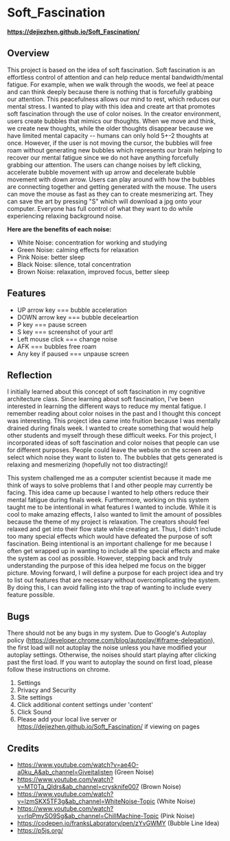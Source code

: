 # Soft_Fascination

**https://dejiezhen.github.io/Soft_Fascination/**

## Overview 
This project is based on the idea of soft fascination. Soft fascination is an effortless control of attention and can help reduce mental bandwidth/mental fatigue. For example, when we walk through the woods, we feel at peace and can think deeply because there is nothing that is forcefully grabbing our attention. This peacefulness allows our mind to rest, which reduces our mental stress. I wanted to play with this idea and create art that promotes soft fascination through the use of color noises. In the creator environment, users create bubbles that mimics our thoughts. When we move and think, we create new thoughts, while the older thoughts disappear because we have limited mental capacity -- humans can only hold 5+-2 thoughts at once. However, if the user is not moving the cursor, the bubbles will free roam without generating new bubbles which represents our brain helping to recover our mental fatigue since we do not have anything forcefully grabbing our attention. The users can change noises by left clicking, accelerate bubble movement with up arrow and decelerate bubble movement with down arrow. Users can play around with how the bubbles are connecting together and getting generated with the mouse. The users can move the mouse as fast as they can to create mesmerizing art. They can save the art by pressing "S" which will download a jpg onto your computer. Everyone has full control of what they want to do while experiencing relaxing background noise. 

**Here are the benefits of each noise:**

- White Noise: concentration for working and studying
- Green Noise: calming effects for relaxation
- Pink Noise: better sleep
- Black Noise: silence, total concentration
- Brown Noise: relaxation, improved focus, better sleep

## Features
- UP arrow key === bubble acceleration
- DOWN arrow key === bubble deceleartion 
- P key === pause screen
- S key === screenshot of your art!
- Left mouse click === change noise
- AFK === bubbles free roam
- Any key if paused === unpause screen

## Reflection

I initially learned about this concept of soft fascination in my cognitive architecture class. Since learning about soft fascination, I've been interested in learning the different ways to reduce my mental fatigue. I remember reading about color noises in the past and I thought this concept was interesting. This project idea came into fruition because I was mentally drained during finals week. I wanted to create something that would help other students and myself through these difficult weeks. For this project, I incorporated ideas of soft fascination and color noises that people can use for different purposes. People could leave the website on the screen and select which noise they want to listen to. The bubbles that gets generated is relaxing and mesmerizing (hopefully not too distracting)!

This system challenged me as a computer scientist because it made me think of ways to solve problems that I and other people may currently be facing. This idea came up because I wanted to help others reduce their mental fatigue during finals week. Furthermore, working on this system taught me to be intentional in what features I wanted to include. While it is cool to make amazing effects, I also wanted to limit the amount of possibles because the theme of my project is relaxation. The creators should feel relaxed and get into their flow state while creating art. Thus, I didn't include too many special effects which would have defeated the purpose of soft fascination. Being intentional is an important challenge for me because I often get wrapped up in wanting to include all the special effects and make the system as cool as possible. However, stepping back and truly understanding the purpose of this idea helped me focus on the bigger picture. Moving forward, I will define a purpose for each project idea and try to list out features that are necessary without overcomplicating the system. By doing this, I can avoid falling into the trap of wanting to include every feature possible. 

## Bugs
There should not be any bugs in my system. Due to Google's Autoplay policy (https://developer.chrome.com/blog/autoplay/#iframe-delegation), the first load will not autoplay the noise unless you have modified your autoplay settings. Otherwise, the noises should start playing after clicking past the first load. If you want to autoplay the sound on first load, please follow these instructions on chrome.
1. Settings 
2. Privacy and Security
3. Site settings
4. Click additional content settings under 'content'
5. Click Sound
6. Please add your local live server or https://dejiezhen.github.io/Soft_Fascination/ if viewing on pages

## Credits
- https://www.youtube.com/watch?v=ae4O-a0ku_A&ab_channel=Giveitalisten (Green Noise)
- https://www.youtube.com/watch?v=MT0Ta_Qldrs&ab_channel=crysknife007 (Brown Noise)
- https://www.youtube.com/watch?v=lzmSKX5TF3g&ab_channel=WhiteNoise-Topic (White Noise)
- https://www.youtube.com/watch?v=rlqPmySO9Sg&ab_channel=ChillMachine-Topic (Pink Noise)
- https://codepen.io/franksLaboratory/pen/zYvGWMY (Bubble Line Idea)
- https://p5js.org/
